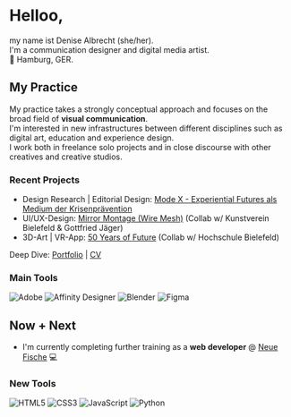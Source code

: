 # Helloo,

my name ist Denise Albrecht (she/her). <br>
I'm a communication designer and digital media artist. <br>
:round_pushpin: Hamburg, GER.


## My Practice
My practice takes a strongly conceptual approach and focuses on the broad field of **visual communication**. <br>
I'm interested in new infrastructures between different disciplines such as digital art, education and experience design. <br>
I work both in freelance solo projects and in close discourse with other creatives and creative studios.

### Recent Projects 
- Design Research | Editorial Design: [Mode X - Experiential Futures als Medium der Krisenprävention](https://www.denise-albrecht.de/mode-x)
- UI/UX-Design: [Mirror Montage (Wire Mesh)](https://www.denise-albrecht.de/mirror-montage-wire-mesh) (Collab w/ Kunstverein Bielefeld & Gottfried Jäger)
- 3D-Art | VR-App: [50 Years of Future](https://www.denise-albrecht.de/50-years-of-future) (Collab w/ Hochschule Bielefeld) <br>

Deep Dive: [Portfolio](https://www.denise-albrecht.de) | [CV](https://www.denise-albrecht.de/about)

### Main Tools
![Adobe](https://img.shields.io/badge/adobe-%23FF0000.svg?style=for-the-badge&logo=adobe&logoColor=white)
![Affinity Designer](https://img.shields.io/badge/affinity%20desginer-%231B72BE.svg?style=for-the-badge&logo=affinity-designer&logoColor=white)
![Blender](https://img.shields.io/badge/blender-%23F5792A.svg?style=for-the-badge&logo=blender&logoColor=white)
![Figma](https://img.shields.io/badge/figma-%23F24E1E.svg?style=for-the-badge&logo=figma&logoColor=white)


## Now + Next
- I'm currently completing further training as a **web developer** @ [Neue Fische](https://www.neuefische.de/bootcamp/web-development) 💻

### New Tools
![HTML5](https://img.shields.io/badge/html5-%23E34F26.svg?style=for-the-badge&logo=html5&logoColor=white)
![CSS3](https://img.shields.io/badge/css3-%231572B6.svg?style=for-the-badge&logo=css3&logoColor=white)
![JavaScript](https://img.shields.io/badge/javascript-%23323330.svg?style=for-the-badge&logo=javascript&logoColor=%23F7DF1E)
![Python](https://img.shields.io/badge/python-3670A0?style=for-the-badge&logo=python&logoColor=ffdd54)

